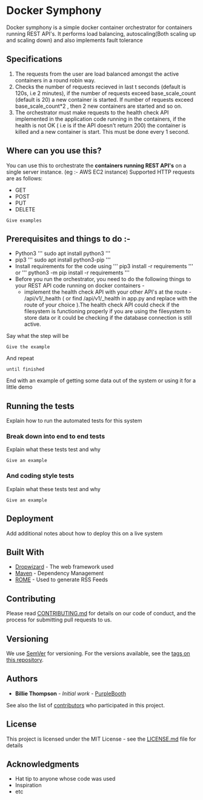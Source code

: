 # Docker Symphony

Docker symphony is a simple docker container orchestrator for containers running REST API's. It performs load balancing, autoscaling(Both scaling up and scaling down) and also implements fault tolerance

## Specifications

1. The requests from the user are load balanced amongst the active containers in a round robin way.
2. Checks the number of requests recieved in last t seconds (default is 120s, i.e 2 minutes), if the number of requests exceed base\_scale\_count (default is 20) a new container is started. If number of requests exceed base\_scale\_count\*2 , then 2 new containers are started and so on.
3. The orchestrator must make requests to the health check API implemented in the application code running in the containers, if the health is not OK ( i.e is if the API doesn't return 200) the container is killed and a new container is start. This must be done every 1 second.

## Where can you use this?

You can use this to orchestrate the **containers running REST API's** on a single server instance. (eg :- AWS EC2 instance)
Supported HTTP requests are as follows:
- GET
- POST
- PUT
- DELETE

```
Give examples
```

## Prerequisites and things to do :-
- Python3
'''
sudo apt install python3 
'''
- pip3
''' sudo apt install python3-pip '''
- Install requirements for the code using 
''' pip3 install -r requirements '''
or 
''' python3 -m pip install -r requirements '''
- Before you run the orchestrator, you need to do the following things to your REST API code running on docker containers -
  - implement the health check API with your other API's at the route - /api/v1/_health ( or find /api/v1/_health in app.py and replace with the route of your choice ).The health check API could check if the filesystem is functioning properly if you are using the filesystem to store data or it could be checking if the database connection is still active. 



Say what the step will be

```
Give the example
```

And repeat

```
until finished
```

End with an example of getting some data out of the system or using it for a little demo

## Running the tests

Explain how to run the automated tests for this system

### Break down into end to end tests

Explain what these tests test and why

```
Give an example
```

### And coding style tests

Explain what these tests test and why

```
Give an example
```

## Deployment

Add additional notes about how to deploy this on a live system

## Built With

* [Dropwizard](http://www.dropwizard.io/1.0.2/docs/) - The web framework used
* [Maven](https://maven.apache.org/) - Dependency Management
* [ROME](https://rometools.github.io/rome/) - Used to generate RSS Feeds

## Contributing

Please read [CONTRIBUTING.md](https://gist.github.com/PurpleBooth/b24679402957c63ec426) for details on our code of conduct, and the process for submitting pull requests to us.

## Versioning

We use [SemVer](http://semver.org/) for versioning. For the versions available, see the [tags on this repository](https://github.com/your/project/tags). 

## Authors

* **Billie Thompson** - *Initial work* - [PurpleBooth](https://github.com/PurpleBooth)

See also the list of [contributors](https://github.com/your/project/contributors) who participated in this project.

## License

This project is licensed under the MIT License - see the [LICENSE.md](LICENSE.md) file for details

## Acknowledgments

* Hat tip to anyone whose code was used
* Inspiration
* etc


